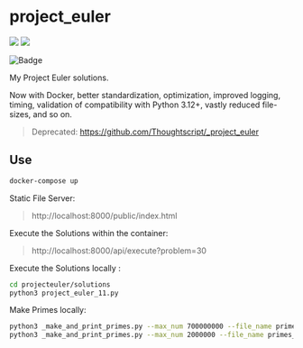 # project_euler

[![](https://img.shields.io/badge/Project-Euler-green.svg)](https://projecteuler.net/) [![](https://img.shields.io/badge/Python-2.7.16-yellow.svg)](https://www.python.org/downloads/release/python-2718/) 

![Badge](https://projecteuler.net/profile/Thoughtscript.png)

My Project Euler solutions.

Now with Docker, better standardization, optimization, improved logging, timing, validation of compatibility with Python 3.12+, vastly reduced file-sizes, and so on.

> Deprecated: https://github.com/Thoughtscript/_project_euler

## Use

```bash
docker-compose up
```

Static File Server:

> http://localhost:8000/public/index.html

Execute the Solutions within the container:

> http://localhost:8000/api/execute?problem=30

Execute the Solutions locally :
```bash
cd projecteuler/solutions
python3 project_euler_11.py
```

Make Primes locally:
```bash
python3 _make_and_print_primes.py --max_num 700000000 --file_name primes_to_700_mil
python3 _make_and_print_primes.py --max_num 2000000 --file_name primes_to_2_mil
```